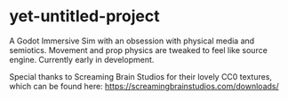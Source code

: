 # yet-untitled-project
A Godot Immersive Sim with an obsession with physical media and semiotics. Movement and prop physics are tweaked to feel like source engine. Currently early in development.

Special thanks to Screaming Brain Studios for their lovely CC0 textures, which can be found here: https://screamingbrainstudios.com/downloads/
